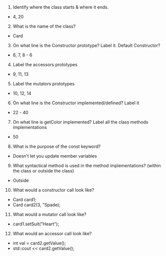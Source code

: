 1. Identify where the class starts & where it ends.
* 4, 20
2. What is the name of the class?
* Card
3. On what line is the Constructor prototype? Label it. Default Constructor?
* 6, 7, 8 - 6
4. Label the accessors prototypes
* 9, 11, 13
5. Label the mutators prototypes
* 10, 12, 14
6. On what line is the Constructor implemented/defined? Label it
* 22 - 40
7. On what line is getColor implemented?  Label all the class methods implementations
* 50
8. What is the purpose of the const keyword?
* Doesn't let you update member variables
9. What syntactical method is used in the method implementations?  (within the class or outside the class)
* Outside
10. What would a constructor call look like?
* Card card1;
* Card card2(3, "Spade);
11. What would a mutator call look like?
* card1.setSuit("Heart");
12. What would an accessor call look like?
* int val = card2.getValue();
* std::cout << card2.getValue();